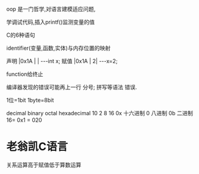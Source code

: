 oop 是一门哲学,对语言建模适应问题,

学调试代码,插入printf()监测变量的值

C的6种语句

identifier(变量,函数,实体)与内存位置的映射   

声明  |0x1A |  |  ---int x;
赋值  |0x1A | 2|  ---x=2; 

function给终止

编译器发现的错误可能再上一行 分号; 拼写等语法 错误.

1位=1bit  1byte=8bit

decimal  binary octal hexadecimal   10 2 8 16
0x 十六进制
0   八进制
0b  二进制    
16= 0x1 = 020  


# 老翁凯C语言
关系运算高于赋值低于算数运算

